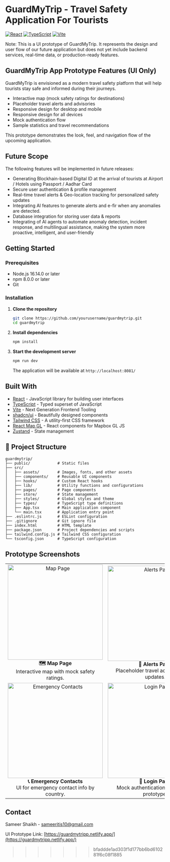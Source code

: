 # GuardMyTrip - Travel Safety Application For Tourists

[![React](https://img.shields.io/badge/React-18.2.0-blue.svg)](https://reactjs.org/)
[![TypeScript](https://img.shields.io/badge/TypeScript-5.0.0-3178C6.svg)](https://www.typescriptlang.org/)
[![Vite](https://img.shields.io/badge/Vite-4.4.5-646CFF.svg)](https://vitejs.dev/)

Note: This is a UI prototype of GuardMyTrip. It represents the design and user flow of our future application but does not yet include backend services, real-time data, or production-ready features.


## GuardMyTrip App Prototype Features (UI Only)
GuardMyTrip is envisioned as a modern travel safety platform that will help tourists stay safe and informed during their journeys.

- Interactive map (mock safety ratings for destinations)
- Placeholder travel alerts and advisories   
- Responsive design for desktop and mobile
- Responsive design for all devices
- Mock authentication flow
- Sample statistics and travel recommendations

This prototype demonstrates the look, feel, and navigation flow of the upcoming application.


## Future Scope
The following features will be implemented in future releases:

- Generating Blockhain-based Digital ID at the arrival of tourists at Airport / Hotels using Passport / Aadhar Card
- Secure user authentication & profile management
- Real-time travel alerts & Geo-location tracking for personalized safety updates   
- Integrating AI features to generate alerts and e-fir when any anomalies are detected.
- Database integration for storing user data & reports
- Integrating of AI agents to automate anomaly detection, incident response, and multilingual assistance, making the system more proactive, intelligent, and user-friendly


## Getting Started

### Prerequisites

- Node.js 16.14.0 or later
- npm 8.0.0 or later
- Git

### Installation

1. **Clone the repository**
   ```bash
   git clone https://github.com/yourusername/guardmytrip.git
   cd guardmytrip
   ```

2. **Install dependencies**
   ```bash
   npm install
   ```

3. **Start the development server**
   ```bash
   npm run dev
   ```
   The application will be available at `http://localhost:8081/`

## Built With

- [React](https://reactjs.org/) - JavaScript library for building user interfaces
- [TypeScript](https://www.typescriptlang.org/) - Typed superset of JavaScript
- [Vite](https://vitejs.dev/) - Next Generation Frontend Tooling
- [shadcn/ui](https://ui.shadcn.com/) - Beautifully designed components
- [Tailwind CSS](https://tailwindcss.com/) - A utility-first CSS framework
- [React Map GL](https://visgl.github.io/react-map-gl/) - React components for Mapbox GL JS
- [Zustand](https://github.com/pmndrs/zustand) - State management

## 📂 Project Structure

```
guardmytrip/
├── public/            # Static files
├── src/
│   ├── assets/        # Images, fonts, and other assets
│   ├── components/    # Reusable UI components
│   ├── hooks/         # Custom React hooks
│   ├── lib/           # Utility functions and configurations
│   ├── pages/         # Page components
│   ├── store/         # State management
│   ├── styles/        # Global styles and theme
│   ├── types/         # TypeScript type definitions
│   ├── App.tsx        # Main application component
│   └── main.tsx       # Application entry point
├── .eslintrc.js       # ESLint configuration
├── .gitignore         # Git ignore file
├── index.html         # HTML template
├── package.json       # Project dependencies and scripts
├── tailwind.config.js # Tailwind CSS configuration
└── tsconfig.json      # TypeScript configuration
```

## Prototype Screenshots
<table> <tr> <td align="center"> <img src="./screenshots/map.png" alt="Map Page" width="300"/><br/> <b>🗺️ Map Page</b><br/> Interactive map with mock safety ratings. </td> <td align="center"> <img src="./screenshots/alerts.png" alt="Alerts Page" width="300"/><br/> <b>🚨 Alerts Page</b><br/> Placeholder travel advisories and updates. </td> </tr> <tr> <td align="center"> <img src="./screenshots/emergency.png" alt="Emergency Contacts" width="300"/><br/> <b>📞 Emergency Contacts</b><br/> UI for emergency contact info by country. </td> <td align="center"> <img src="./screenshots/login.png" alt="Login Page" width="300"/><br/> <b>🔐 Login Page</b><br/> Mock authentication flow for the prototype. </td> </tr> </table>


## Contact

Sameer Shaikh - sameeritis10@gmail.com

UI Prototype Link: [https://guardmytripp.netlify.app/](https://guardmytripp.netlify.app/)
>>>>>>> bfaddde1ad303f1d177bb6bd610281f6c08f1885

